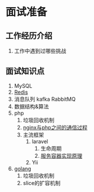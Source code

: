 # 面试准备

## 工作经历介绍
1. 工作中遇到过哪些挑战


## 面试知识点

1. MySQL
2. [Redis](./redis/redis.md)
3. 消息队列 kafka RabbitMQ
4. 数据结构&算法
5. php
    1. 垃圾回收机制
    2. [nginx与php之间的通信过程](PHP/nginx与php之间的通信过程.md)
    3. 主流框架 
        1. laravel
            1. 生命周期
            2. [服务容器实现原理](./PHP/laravel知识点.md) 
        2. Yii
6. [golang](./golang)
    1. 垃圾回收机制
    2. slice的扩容机制

